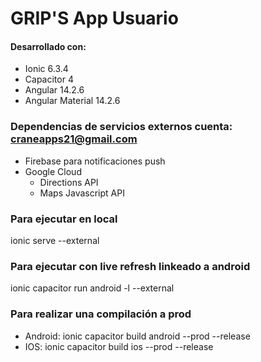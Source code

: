 # GRIP'S App Usuario

#### Desarrollado con:
* Ionic 6.3.4
* Capacitor 4
* Angular 14.2.6
* Angular Material 14.2.6

### Dependencias de servicios externos cuenta: craneapps21@gmail.com
* Firebase para notificaciones push
* Google Cloud
    * Directions API
    * Maps Javascript API
    
### Para ejecutar en local
ionic serve --external

### Para ejecutar con live refresh linkeado a android
ionic capacitor run android -l --external

### Para realizar una compilación a prod
* Android: ionic capacitor build android --prod --release
* IOS: ionic capacitor build ios --prod --release
